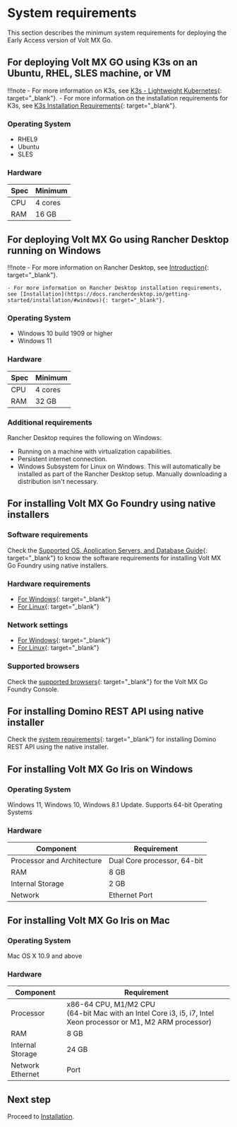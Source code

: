 # System requirements

This section describes the minimum system requirements for deploying the Early Access version of Volt MX Go. 

## For deploying Volt MX GO using K3s on an Ubuntu, RHEL, SLES machine, or VM

!!!note
    - For more information on K3s, see [K3s - Lightweight Kubernetes](https://docs.k3s.io/){: target="_blank"}.
    - For more information on the installation requirements for K3s, see [K3s Installation Requirements](https://docs.k3s.io/installation/requirements){: target="_blank"}.

### Operating System

- RHEL9
- Ubuntu
- SLES

### Hardware 

| Spec | Minimum |
| ---- | ------- |
| CPU | 4 cores |
| RAM | 16 GB |

## For deploying Volt MX Go using Rancher Desktop running on Windows

!!!note
    - For more information on Rancher Desktop, see [Introduction](https://docs.rancherdesktop.io/){: target="_blank"}.
    
    - For more information on Rancher Desktop installation requirements, see [Installation](https://docs.rancherdesktop.io/getting-started/installation/#windows){: target="_blank"}.

### Operating System

- Windows 10 build 1909 or higher
- Windows 11

### Hardware

| Spec | Minimum |
| ---- | ------- |
| CPU | 4 cores |
| RAM | 32 GB |

### Additional requirements

Rancher Desktop requires the following on Windows:

- Running on a machine with virtualization capabilities.
- Persistent internet connection.
- Windows Subsystem for Linux on Windows. This will automatically be installed as part of the Rancher Desktop setup. Manually downloading a distribution isn't necessary.


## For installing Volt MX Go Foundry using native installers

### Software requirements
Check the [Supported OS, Application Servers, and Database Guide](https://opensource.hcltechsw.com/volt-mx-docs/95/docs/documentation/Foundry/voltmxfoundry_supported_devices_os_browsers/Content/Introduction.html){: target="_blank"} to know the software requirements for installing Volt MX Go Foundry using native installers.

### Hardware requirements

- [For Windows](https://opensource.hcltechsw.com/volt-mx-docs/95/docs/documentation/Foundry/voltmx_foundry_windows_install_guide/Content/Prerequisites.html#hardware-requirements){: target="_blank"}
- [For Linux](https://opensource.hcltechsw.com/volt-mx-docs/95/docs/documentation/Foundry/voltmx_foundry_linux_install_guide/Content/Prerequisites.html#hardware-requirements){: target="_blank"}

### Network settings

- [For Windows](https://opensource.hcltechsw.com/volt-mx-docs/95/docs/documentation/Foundry/voltmx_foundry_windows_install_guide/Content/Prerequisites.html#network-settings){: target="_blank"}
- [For Linux](https://opensource.hcltechsw.com/volt-mx-docs/95/docs/documentation/Foundry/voltmx_foundry_linux_install_guide/Content/Prerequisites.html#network-settings){: target="_blank"}

### Supported browsers
Check the [supported browsers](https://opensource.hcltechsw.com/volt-mx-docs/95/docs/documentation/Foundry/voltmxfoundry_supported_devices_os_browsers/Content/Supported_Browsers.html){: target="_blank"} for the Volt MX Go Foundry Console.

## For installing Domino REST API using native installer

Check the [system requirements](https://support.hcltechsw.com/csm?id=kb_article&sysparm_article=KB0101789){: target="_blank"} for installing Domino REST API using the native installer. 

## For installing Volt MX Go Iris on Windows

### Operating System

Windows 11, Windows 10, Windows 8.1 Update. Supports 64-bit Operating Systems

<!--Installer File (mandatory)-->

### Hardware

|Component	|Requirement|
|-----------|-----------|
|Processor and Architecture	|Dual Core processor, 64-bit|
|RAM	    |8 GB |
|Internal Storage	|2 GB|
|Network	|Ethernet Port|


## For installing Volt MX Go Iris on Mac

### Operating System

Mac OS X 10.9 and above

### Hardware

|Component	|Requirement |
| --------  | -----------|       
|Processor	|x86-64 CPU, M1/M2 CPU<br/>(64-bit Mac with an Intel Core i3, i5, i7, Intel Xeon processor or M1, M2 ARM processor)|
|RAM	    |8 GB |
|Internal Storage|	24 GB|
|Network Ethernet |Port|

## Next step

Proceed to [Installation](../tutorials/installation.md).